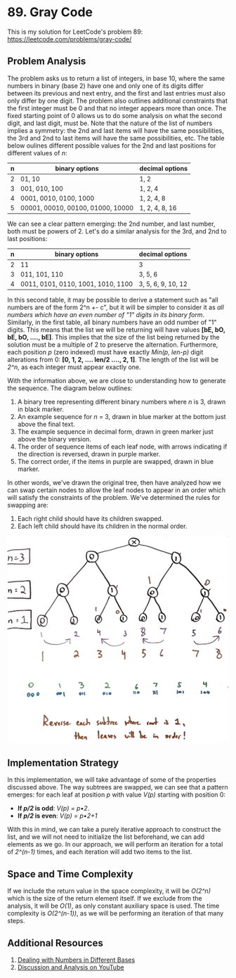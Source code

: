 # 89. Gray Code
This is my solution for LeetCode's problem 89: https://leetcode.com/problems/gray-code/

## Problem Analysis
The problem asks us to return a list of integers, in base 10, where the same numbers in binary (base 2) have one and only one of its digits differ between its previous and next entry, and the first and last entries must also only differ by one digit. The problem also outlines additional constraints that the first integer must be 0 and that no integer appears more than once. The fixed starting point of 0 allows us to do some analysis on what the second digit, and last digit, must be. Note that the nature of the list of numbers implies a symmetry: the 2nd and last items will have the same possibilities, the 3rd and 2nd to last items will have the same possibilities, etc. The table below oulines different possible values for the 2nd and last positions for different values of *n*:

| n | binary options                    | decimal options |
|---|-----------------------------------|-----------------|
| 2 | 01, 10                            | 1, 2            |
| 3 | 001, 010, 100                     | 1, 2, 4         |
| 4 | 0001, 0010, 0100, 1000            | 1, 2, 4, 8      |
| 5 | 00001, 00010, 00100, 01000, 10000 | 1, 2, 4, 8, 16  |

We can see a clear pattern emerging: the 2nd number, and last number, both must be powers of 2. Let's do a similar analysis for the 3rd, and 2nd to last positions:

| n | binary options                     | decimal options    |
|---|------------------------------------|--------------------|
| 2 | 11                                 | 3                  |
| 3 | 011, 101, 110                      | 3, 5, 6            |
| 4 | 0011, 0101, 0110, 1001, 1010, 1100 | 3, 5, 6, 9, 10, 12 |

In this second table, it may be possible to derive a statement such as "all numbers are of the form 2^n +- c", but it will be simpler to consider it as *all numbers which have an even number of "1" digits in its binary form*. Similarly, in the first table, all binary numbers have an odd number of "1" digits. This means that the list we will be returning will have values **[bE, bO, bE, bO, ...., bE]**. This implies that the size of the list being returned by the solution must be a multiple of 2 to preserve the alternation. Furthermore, each position *p* (zero indexed) must have exactly *Min(p, len-p)* digit alterations from 0: **[0, 1, 2, .... len/2 ...., 2, 1]**. The length of the list will be *2^n*, as each integer must appear exactly one.

With the information above, we are close to understanding how to generate the sequence. The diagram below outlines:
1. A binary tree representing different binary numbers where *n* is 3, drawn in black marker.
1. An example sequence for *n* = 3, drawn in blue marker at the bottom just above the final text.
1. The example sequence in decimal form, drawn in green marker just above the binary version.
1. The order of sequence items of each leaf node, with arrows indicating if the direction is reversed, drawn in purple marker.
1. The correct order, if the items in purple are swapped, drawn in blue marker.

In other words, we've drawn the original tree, then have analyzed how we can swap certain nodes to allow the leaf nodes to appear in an order which will satisfy the constraints of the problem. We've determined the rules for swapping are:
1. Each right child should have its children swapped.
1. Each left child should have its children in the normal order.

![Graph Diagram](diagram.png "Gray Code Diagram")

## Implementation Strategy
In this implementation, we will take advantage of some of the properties discussed above. The way subtrees are swapped, we can see that a pattern emerges: for each leaf at position *p* with value *V(p)* starting with position 0:
* **If *p/2* is odd**: *V(p) = p•2*.
* **If *p/2* is even**: *V(p) = p•2+1*

With this in mind, we can take a purely iterative approach to construct the list, and we will not need to initialize the list beforehand, we can add elements as we go. In our approach, we will perform an iteration for a total of *2^(n-1)* times, and each iteration will add two items to the list.

## Space and Time Complexity
If we include the return value in the space complexity, it will be *O(2^n)* which is the size of the return element itself. If we exclude from the analysis, it will be *O(1)*, as only constant auxiliary space is used. The time complexity is *O(2^(n-1))*, as we will be performing an iteration of that many steps.

## Additional Resources
1. [Dealing with Numbers in Different Bases](https://bytethisstore.com/articles/pg/intro-hexadecimal-numbers)
1. [Discussion and Analysis on YouTube](https://www.youtube.com/watch?v=W0o1njUNurQ)